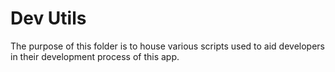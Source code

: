 # Dev Utils
The purpose of this folder is to house various scripts used to aid developers in their development process of this app.
